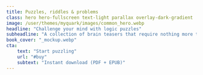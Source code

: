 ```yaml
---
title: Puzzles, riddles & problems
class: hero hero-fullscreen text-light parallax overlay-dark-gradient
image: /user/themes/myquark/images/common_hero.webp
headline: "Challenge your mind with logic puzzles"
subheadline: "A collection of brain teasers that require nothing more than clear reasoning"
book_cover: "_mockup.webp"
cta:
    text: "Start puzzling"
    url: "#buy"
    subtext: "Instant download (PDF + EPUB)"
---
```

